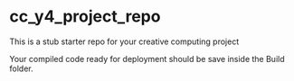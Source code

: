# cc_y4_project_repo
This is a stub starter repo for your creative computing project

Your compiled code ready for deployment  should be save inside the Build folder.

